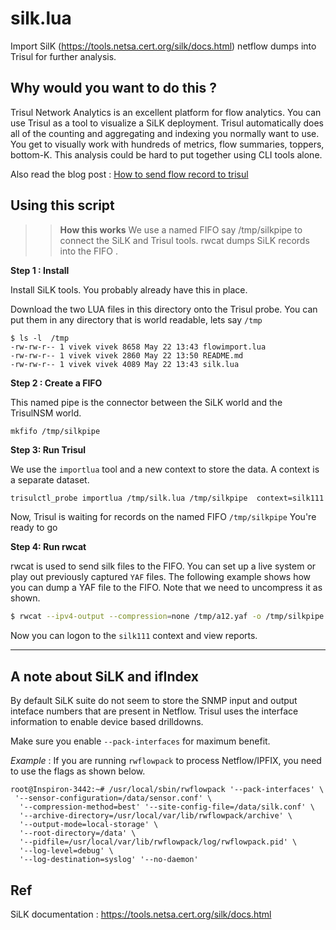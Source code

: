 silk.lua
========

Import SilK (https://tools.netsa.cert.org/silk/docs.html)  netflow  dumps into Trisul for further analysis.


## Why would you want to do this ?

Trisul Network Analytics is an excellent platform for flow analytics. You can use Trisul as a tool to visualize a SiLK deployment.  Trisul automatically does all of the counting and aggregating and indexing you normally want to use. You get to visually work with hundreds of metrics, flow summaries, toppers, bottom-K. This analysis could be hard to put together using CLI tools alone. 

Also read the blog post : [How to send flow record to trisul](https://www.unleashnetworks.com/blog/?p=688)


## Using this script

>> **How this works**  We use a named FIFO say /tmp/silkpipe to connect the SiLK and Trisul tools. rwcat dumps SiLK records into the FIFO . 


**Step 1 : Install** 

Install SiLK tools.  You probably already have this in place. 

Download the two LUA files in this directory onto the Trisul probe.  You can put them in any directory that is world readable, lets say `/tmp`

````
$ ls -l  /tmp
-rw-rw-r-- 1 vivek vivek 8658 May 22 13:43 flowimport.lua
-rw-rw-r-- 1 vivek vivek 2860 May 22 13:50 README.md
-rw-rw-r-- 1 vivek vivek 4089 May 22 13:43 silk.lua
````


**Step 2 : Create a FIFO** 

This named pipe is the connector between the SiLK world and the TrisulNSM world. 

````
mkfifo /tmp/silkpipe
````


**Step 3:  Run Trisul**

We use the `importlua` tool and a new context to store the data. A context is a separate dataset. 


````bash
trisulctl_probe importlua /tmp/silk.lua /tmp/silkpipe  context=silk111
````

Now, Trisul is waiting for records on the named FIFO `/tmp/silkpipe` You're ready to go


**Step 4:  Run rwcat**

rwcat is used to send silk files to the FIFO. You can set up a live system or play out previously captured `YAF` files. The following example shows how you can dump a YAF file to the FIFO.  Note that we need to uncompress it as shown.


````bash
$ rwcat --ipv4-output --compression=none /tmp/a12.yaf -o /tmp/silkpipe

````

Now you can logon to the `silk111` context and view reports.

---- 


## A note about SiLK and ifIndex  


By default SiLK suite do not seem to store the SNMP input and output inteface numbers that are present in Netflow.  Trisul uses the interface information to enable device based drilldowns.    


Make sure you enable `--pack-interfaces` for maximum benefit. 

*Example* : If you are running `rwflowpack` to process Netflow/IPFIX, you need to use the flags as shown below. 

````
root@Inspiron-3442:~# /usr/local/sbin/rwflowpack '--pack-interfaces' \
 '--sensor-configuration=/data/sensor.conf' \
  '--compression-method=best' '--site-config-file=/data/silk.conf' \
  '--archive-directory=/usr/local/var/lib/rwflowpack/archive' \
  '--output-mode=local-storage' \
  '--root-directory=/data' \
  '--pidfile=/usr/local/var/lib/rwflowpack/log/rwflowpack.pid' \
  '--log-level=debug' \
  '--log-destination=syslog' '--no-daemon'
````


Ref
----

SiLK documentation : https://tools.netsa.cert.org/silk/docs.html
